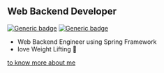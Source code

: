 
## **Web Backend Developer**
[![Generic badge](https://img.shields.io/badge/Blog-181717.svg?&style=flat-square&logo=Github&logoColor=white)](https://dvlprkoji.github.io/)
[![Generic badge](https://img.shields.io/badge/koji9455@gmail.com-ea4335.svg?&style=flat-square&logo=Gmail&logoColor=white)](https://dvlprkoji.github.io/)
- Web Backend Engineer using Spring Framework
- love Weight Lifting 💪

[to know more about me](https://uncovered-gasosaurus-129.notion.site/b6f282f2af5b4f908040d012a65e5eb2)
